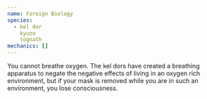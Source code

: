 ```yaml
---
name: Foreign Biology
species:
  - kel dor
    kyuzo
    tognath
mechanics: []
---
```

You cannot breathe oxygen. The kel dors have created a breathing apparatus to negate the negative effects of living in an oxygen rich environment, but if your mask is removed while you are in such an environment, you lose consciousness.
